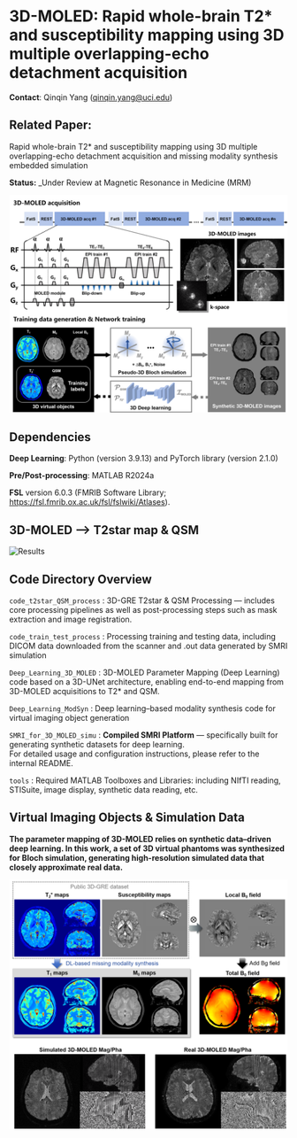 # 3D-MOLED: Rapid whole-brain T2* and susceptibility mapping using 3D multiple overlapping-echo detachment acquisition

**Contact**: Qinqin Yang (qinqin.yang@uci.edu)

## Related Paper:

Rapid whole-brain T2* and susceptibility mapping using 3D multiple overlapping-echo detachment acquisition and missing modality synthesis embedded simulation

**Status:** _Under Review at Magnetic Resonance in Medicine (MRM)

![3D-MOLED](./figs/Figure1.png)

## Dependencies

**Deep Learning**: Python (version 3.9.13) and PyTorch library (version 2.1.0)

**Pre/Post-processing**: MATLAB R2024a

**FSL** version 6.0.3 (FMRIB Software Library; https://fsl.fmrib.ox.ac.uk/fsl/fslwiki/Atlases).

## 3D-MOLED --> T2star map & QSM

![Results](./figs/results.gif)

## Code Directory Overview

`code_t2star_QSM_process` : 3D-GRE T2star & QSM Processing — includes core processing pipelines as well as post-processing steps such as mask extraction and image registration.

`code_train_test_process` : Processing training and testing data, including DICOM data downloaded from the scanner and .out data generated by SMRI simulation

`Deep_Learning_3D_MOLED` : 3D-MOLED Parameter Mapping (Deep Learning) code based on a 3D-UNet architecture, enabling end-to-end mapping from 3D-MOLED acquisitions to T2* and QSM.

`Deep_Learning_ModSyn` : Deep learning–based modality synthesis code for virtual imaging object generation

`SMRI_for_3D_MOLED_simu` : **Compiled SMRI Platform** — specifically built for generating synthetic datasets for deep learning.  
For detailed usage and configuration instructions, please refer to the internal README.

`tools` : Required MATLAB Toolboxes and Libraries: including NIfTI reading, STISuite, image display, synthetic data reading, etc.

## Virtual Imaging Objects & Simulation Data 
**The parameter mapping of 3D-MOLED relies on synthetic data–driven deep learning. In this work, a set of 3D virtual phantoms was synthesized for Bloch simulation, generating high-resolution simulated data that closely approximate real data.**

![VObj](./figs/Figure2.png)
